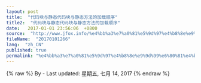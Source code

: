 ```yaml
---
layout: post
title:  "代码块与静态代码块与静态方法的加载顺序"
title2:  "代码块与静态代码块与静态方法的加载顺序"
date:   2017-01-01 23:56:06  +0800
source:  "http://www.jfox.info/%e4%bb%a3%e7%a0%81%e5%9d%97%e4%b8%8e%e9%9d%99%e6%80%81%e4%bb%a3%e7%a0%81%e5%9d%97%e4%b8%8e%e9%9d%99%e6%80%81%e6%96%b9%e6%b3%95%e7%9a%84%e5%8a%a0%e8%bd%bd%e9%a1%ba%e5%ba%8f.html"
fileName:  "20170101266"
lang:  "zh_CN"
published: true
permalink: "%e4%bb%a3%e7%a0%81%e5%9d%97%e4%b8%8e%e9%9d%99%e6%80%81%e4%bb%a3%e7%a0%81%e5%9d%97%e4%b8%8e%e9%9d%99%e6%80%81%e6%96%b9%e6%b3%95%e7%9a%84%e5%8a%a0%e8%bd%bd%e9%a1%ba%e5%ba%8f.html"
---
```

{% raw %}
By  - Last updated: 星期五, 七月 14, 2017
{% endraw %}
